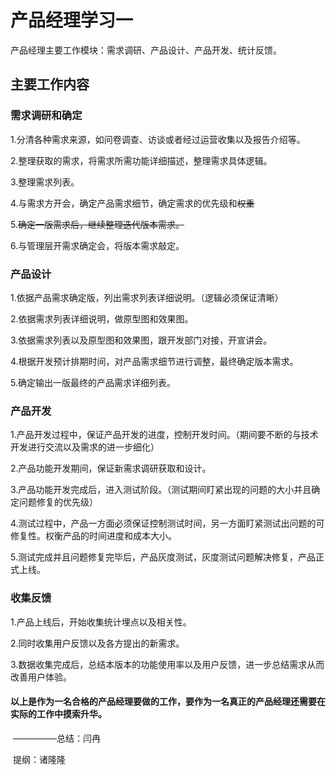 # 产品经理学习一

产品经理主要工作模块：需求调研、产品设计、产品开发、统计反馈。

## 主要工作内容

### 需求调研和确定

1.分清各种需求来源，如问卷调查、访谈或者经过运营收集以及报告介绍等。

2.整理获取的需求，将需求所需功能详细描述，整理需求具体逻辑。

3.整理需求列表。

4.与需求方开会，确定产品需求细节，确定需求的优先级和~~权重~~

5.~~确定一版需求后，继续整理迭代版本需求。~~

6.与管理层开需求确定会，将版本需求敲定。

### 产品设计

1.依据产品需求确定版，列出需求列表详细说明。（逻辑必须保证清晰）

2.依据需求列表详细说明，做原型图和效果图。

3.依据需求列表以及原型图和效果图，跟开发部门对接，开宣讲会。

4.根据开发预计排期时间，对产品需求细节进行调整，最终确定版本需求。

5.确定输出一版最终的产品需求详细列表。

### 产品开发

1.产品开发过程中，保证产品开发的进度，控制开发时间。（期间要不断的与技术开发进行交流以及需求的进一步细化）

2.产品功能开发期间，保证新需求调研获取和设计。

3.产品功能开发完成后，进入测试阶段。（测试期间盯紧出现的问题的大小并且确定问题修复的优先级）

4.测试过程中，产品一方面必须保证控制测试时间，另一方面盯紧测试出问题的可修复性。权衡产品的时间进度和成本大小。

5.测试完成并且问题修复完毕后，产品灰度测试，灰度测试问题解决修复，产品正式上线。

### 收集反馈

1.产品上线后，开始收集统计埋点以及相关性。

2.同时收集用户反馈以及各方提出的新需求。

3.数据收集完成后，总结本版本的功能使用率以及用户反馈，进一步总结需求从而改善用户体验。

#### 以上是作为一名合格的产品经理要做的工作，要作为一名真正的产品经理还需要在实际的工作中摸索升华。

​                                                                                           —————总结：闫冉

​                                                                                                              提纲：诸隆隆


















